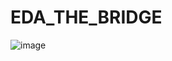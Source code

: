 # EDA_THE_BRIDGE


![image](https://github.com/user-attachments/assets/ebed455d-977b-494d-af25-47cba5e36084)


